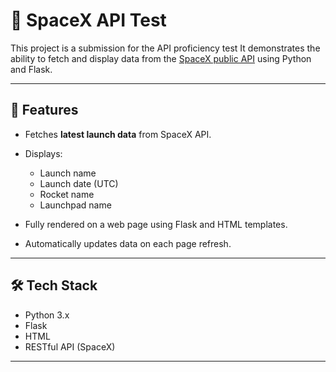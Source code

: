 
# 🚀 SpaceX API Test 

This project is a submission for the API proficiency test  It demonstrates the ability to fetch and display data from the [SpaceX public API](https://api.spacexdata.com/v4/launches) using Python and Flask.

---

## 📌 Features

- Fetches **latest launch data** from SpaceX API.
- Displays:
  - Launch name
  - Launch date (UTC)
  - Rocket name
  - Launchpad name
  
- Fully rendered on a web page using Flask and HTML templates.
- Automatically updates data on each page refresh.

---

## 🛠️ Tech Stack

- Python 3.x
- Flask
- HTML
- RESTful API (SpaceX)

---


